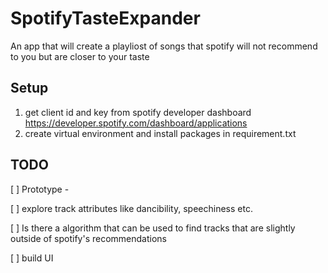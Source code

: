# SpotifyTasteExpander
An app that will create a playliost of songs that spotify will not recommend to you but are closer to your taste

## Setup
1. get client id and key from spotify developer dashboard https://developer.spotify.com/dashboard/applications
2. create virtual environment and install packages in requirement.txt

## TODO
[ ] Prototype - 

  [ ] explore track attributes like dancibility, speechiness etc. 
  
  [ ] Is there a algorithm that can be used to find tracks that are slightly outside of spotify's recommendations 

[ ] build UI
